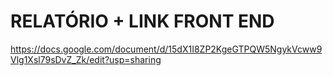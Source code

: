 # RELATÓRIO + LINK FRONT END
https://docs.google.com/document/d/15dX1I8ZP2KgeGTPQW5NgykVcww9Vlg1Xsl79sDvZ_Zk/edit?usp=sharing

